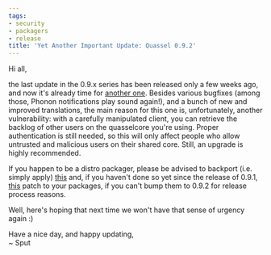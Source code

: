 ```yaml
---
tags:
- security
- packagers
- release
title: 'Yet Another Important Update: Quassel 0.9.2'
---
```

Hi all,

the last update in the 0.9.x series has been released only a few weeks ago, and now it's already time for <a href="/downloads">another one</a>. Besides various bugfixes (among those, Phonon notifications play sound again!), and a bunch of new and improved translations, the main reason for this one is, unfortunately, another vulnerability: with a carefully manipulated client, you can retrieve the backlog of other users on the quasselcore you're using. Proper authentication is still needed, so this will only affect people who allow untrusted and malicious users on their shared core. Still, an upgrade is highly recommended.

If you happen to be a distro packager, please be advised to backport (i.e. simply apply) <a href="https://github.com/quassel/quassel/commit/1fc8eb59a87c005ddfe7d21bc225bef8692b9743">this</a> and, if you haven't done so yet since the release of 0.9.1, <a href="https://github.com/quassel/quassel/commit/aa1008be162cb27da938cce93ba533f54d228869">this</a> patch to your packages, if you can't bump them to 0.9.2 for release process reasons.

Well, here's hoping that next time we won't have that sense of urgency again :)

Have a nice day, and happy updating,\
~ Sput
